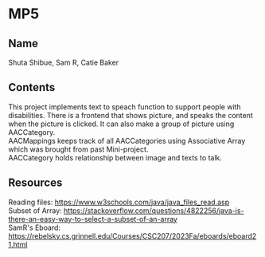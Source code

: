 # MP5

## Name

Shuta Shibue, Sam R, Catie Baker

## Contents

This project implements text to speach function to support people with disabilities. There is a frontend that shows picture, and speaks the content when the picture is clicked. It can also make a group of picture using AACCategory.  
AACMappings keeps track of all AACCategories using Associative Array which was brought from past Mini-project.  
AACCategory holds relationship between image and texts to talk.

## Resources

Reading files: <https://www.w3schools.com/java/java_files_read.asp>  
Subset of Array: <https://stackoverflow.com/questions/4822256/java-is-there-an-easy-way-to-select-a-subset-of-an-array>  
SamR's Eboard: <https://rebelsky.cs.grinnell.edu/Courses/CSC207/2023Fa/eboards/eboard21.html>
